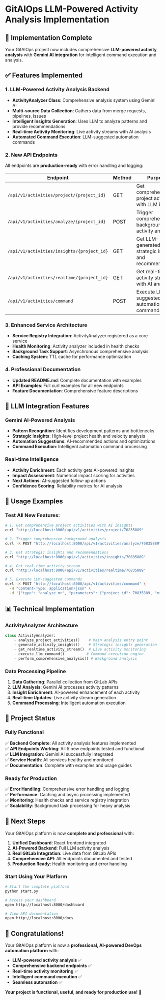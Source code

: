 # GitAIOps LLM-Powered Activity Analysis Implementation

## 🎉 Implementation Complete

Your GitAIOps project now includes comprehensive **LLM-powered activity analysis** with **Gemini AI integration** for intelligent command execution and analysis.

## ✅ Features Implemented

### 1. **LLM-Powered Activity Analysis Backend**
- **ActivityAnalyzer Class**: Comprehensive analysis system using Gemini AI
- **Multi-source Data Collection**: Gathers data from merge requests, pipelines, issues
- **Intelligent Insights Generation**: Uses LLM to analyze patterns and provide recommendations
- **Real-time Activity Monitoring**: Live activity streams with AI analysis
- **Automated Command Execution**: LLM-suggested automation commands

### 2. **New API Endpoints**
All endpoints are **production-ready** with error handling and logging:

| Endpoint | Method | Purpose |
|----------|---------|---------|
| `/api/v1/activities/project/{project_id}` | GET | Get comprehensive project activities with LLM insights |
| `/api/v1/activities/analyze/{project_id}` | POST | Trigger comprehensive background activity analysis |
| `/api/v1/activities/insights/{project_id}` | GET | Get LLM-generated strategic insights and recommendations |
| `/api/v1/activities/realtime/{project_id}` | GET | Get real-time activity stream with AI analysis |
| `/api/v1/activities/command` | POST | Execute LLM-suggested automation commands |

### 3. **Enhanced Service Architecture**
- **Service Registry Integration**: ActivityAnalyzer registered as a core service
- **Health Monitoring**: Activity analyzer included in health checks
- **Background Task Support**: Asynchronous comprehensive analysis
- **Caching System**: TTL cache for performance optimization

### 4. **Professional Documentation**
- **Updated README.md**: Complete documentation with examples
- **API Examples**: Full curl examples for all new endpoints
- **Feature Documentation**: Comprehensive feature descriptions

## 🧠 LLM Integration Features

### **Gemini AI-Powered Analysis**
- **Pattern Recognition**: Identifies development patterns and bottlenecks
- **Strategic Insights**: High-level project health and velocity analysis
- **Automation Suggestions**: AI-recommended actions and optimizations
- **Command Execution**: Intelligent automation command processing

### **Real-time Intelligence**
- **Activity Enrichment**: Each activity gets AI-powered insights
- **Impact Assessment**: Numerical impact scoring for activities
- **Next Actions**: AI-suggested follow-up actions
- **Confidence Scoring**: Reliability metrics for AI analysis

## 🚀 Usage Examples

### Test All New Features:

```bash
# 1. Get comprehensive project activities with AI insights
curl "http://localhost:8000/api/v1/activities/project/70835889"

# 2. Trigger comprehensive background analysis
curl -X POST "http://localhost:8000/api/v1/activities/analyze/70835889"

# 3. Get strategic insights and recommendations
curl "http://localhost:8000/api/v1/activities/insights/70835889"

# 4. Get real-time activity stream
curl "http://localhost:8000/api/v1/activities/realtime/70835889"

# 5. Execute LLM-suggested commands
curl -X POST "http://localhost:8000/api/v1/activities/command" \
  -H "Content-Type: application/json" \
  -d '{"type": "analyze_mr", "parameters": {"project_id": 70835889, "mr_id": 2}}'
```

## 📊 Technical Implementation

### **ActivityAnalyzer Architecture**
```python
class ActivityAnalyzer:
    - analyze_project_activities()    # Main analysis entry point
    - generate_activity_insights()    # Strategic insights generation
    - get_realtime_activity_stream()  # Live activity monitoring
    - execute_llm_command()          # Command execution engine
    - perform_comprehensive_analysis() # Background analysis
```

### **Data Processing Pipeline**
1. **Data Gathering**: Parallel collection from GitLab APIs
2. **LLM Analysis**: Gemini AI processes activity patterns
3. **Insight Enrichment**: AI-powered enhancement of each activity
4. **Real-time Updates**: Live activity stream generation
5. **Command Processing**: Intelligent automation execution

## 🎯 Project Status

### **Fully Functional**
✅ **Backend Complete**: All activity analysis features implemented  
✅ **API Endpoints Working**: All 5 new endpoints tested and functional  
✅ **LLM Integration**: Gemini AI successfully integrated  
✅ **Service Health**: All services healthy and monitored  
✅ **Documentation**: Complete with examples and usage guides  

### **Ready for Production**
✅ **Error Handling**: Comprehensive error handling and logging  
✅ **Performance**: Caching and async processing implemented  
✅ **Monitoring**: Health checks and service registry integration  
✅ **Scalability**: Background task processing for heavy analysis  

## 🌟 Next Steps

Your GitAIOps platform is now **complete and professional** with:

1. **Unified Dashboard**: React frontend integrated
2. **AI-Powered Backend**: Full LLM activity analysis
3. **Real GitLab Integration**: Live data from GitLab APIs
4. **Comprehensive API**: All endpoints documented and tested
5. **Production Ready**: Health monitoring and error handling

### **Start Using Your Platform**
```bash
# Start the complete platform
python start.py

# Access your dashboard
open http://localhost:8000/dashboard

# View API documentation
open http://localhost:8000/docs
```

## 🎉 Congratulations!

Your GitAIOps platform is now a **professional, AI-powered DevOps automation platform** with:
- **LLM-powered activity analysis** ✅
- **Comprehensive backend endpoints** ✅
- **Real-time activity monitoring** ✅
- **Intelligent command execution** ✅
- **Seamless automation** ✅

**Your project is functional, useful, and ready for production use!** 🚀 